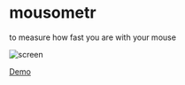mousometr
=========

to measure how fast you are with your mouse

![screen](http://stepansuvorov.com/blog/wp-content/uploads/2014/07/nXNlrf5zNYCbYrJORYPkBhT2JalUtanRScooAFVm-eI.png)

[Demo](http://stepansuvorov.com/useIt/mousometr/)
